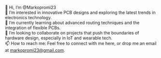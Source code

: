 👋 Hi, I’m @Markopromi23  
👀 I’m interested in innovative PCB designs and exploring the latest trends in electronics technology.  
🌱 I’m currently learning about advanced routing techniques and the integration of flexible PCBs.  
💞️ I’m looking to collaborate on projects that push the boundaries of hardware design, especially in IoT and wearable tech.  
📫 How to reach me: Feel free to connect with me here, or drop me an email at markopromi23@gmail.com.  


<!---
Markopromi23/Markopromi23 is a ✨ special ✨ repository because its `README.md` (this file) appears on your GitHub profile.
You can click the Preview link to take a look at your changes.
--->
